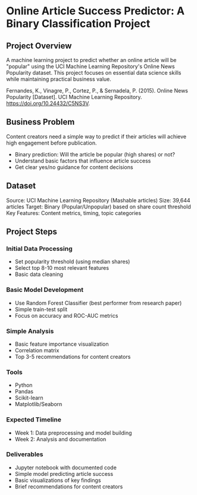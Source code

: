 # Online Article Success Predictor: A Binary Classification Project
## Project Overview
A machine learning project to predict whether an online article will be "popular" using the UCI Machine Learning Repository's Online News Popularity dataset. This project focuses on essential data science skills while maintaining practical business value.

Fernandes, K., Vinagre, P., Cortez, P., & Sernadela, P. (2015). Online News Popularity [Dataset]. UCI Machine Learning Repository. https://doi.org/10.24432/C5NS3V.

## Business Problem
Content creators need a simple way to predict if their articles will achieve high engagement before publication.

* Binary prediction: Will the article be popular (high shares) or not?
* Understand basic factors that influence article success
* Get clear yes/no guidance for content decisions

## Dataset
Source: UCI Machine Learning Repository (Mashable articles)
Size: 39,644 articles
Target: Binary (Popular/Unpopular) based on share count threshold
Key Features: Content metrics, timing, topic categories

## Project Steps
### Initial Data Processing
* Set  popularity threshold (using median shares)
* Select top 8-10 most relevant features
* Basic data cleaning

### Basic Model Development
* Use Random Forest Classifier (best performer from research paper)
* Simple train-test split
* Focus on accuracy and ROC-AUC metrics

### Simple Analysis
* Basic feature importance visualization
* Correlation matrix
* Top 3-5 recommendations for content creators

### Tools
* Python
* Pandas
* Scikit-learn
* Matplotlib/Seaborn

### Expected Timeline
* Week 1: Data preprocessing and model building
* Week 2: Analysis and documentation

### Deliverables
* Jupyter notebook with documented code
* Simple model predicting article success
* Basic visualizations of key findings
* Brief recommendations for content creators
